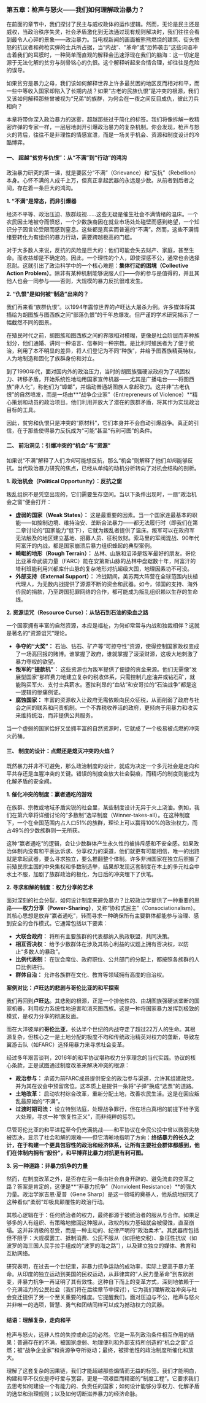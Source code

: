 ### **第五章：枪声与怒火——我们如何理解政治暴力？**

在前面的章节中，我们探讨了民主与威权政体的运作逻辑。然而，无论是民主还是威权，当政治秩序失灵，社会矛盾激化到无法通过现有规则解决时，我们往往会看到最令人心碎的景象——政治暴力。当电视新闻的画面被熊熊燃烧的建筑、街头愤怒的抗议者和荷枪实弹的士兵所占据，当“内战”、“革命”或“恐怖袭击”这些词语冲击着我们的耳膜时，一种简单而直观的解释会迅速浮现在我们的脑海：这一切定是源于无法化解的贫穷与刻骨铭心的仇恨。这个解释听起来合情合理，却往往是危险的误导。

如果贫穷是暴力之母，我们该如何解释世界上许多最贫困的地区反而相对和平，而一些中等收入国家却陷入了长期内战？如果“古老的民族仇恨”是冲突的根源，我们又该如何解释那些曾被视为“兄弟”的族群，为何会在一夜之间反目成仇，彼此刀兵相向？

本章将带你深入政治暴力的迷雾，超越那些过于简化的标签。我们将像拆解一枚精密炸弹的专家一样，一层层地剥开引爆政治暴力的复杂机制。你会发现，枪声与怒火的背后，往往不是非理性的情感宣泄，而是一场关乎机会、资源和制度设计的冷酷博弈。

#### **一、 超越“贫穷与仇恨”：从“不满”到“行动”的鸿沟**

政治暴力研究的第一课，就是要区分“不满”（Grievance）和“反抗”（Rebellion）本身。心怀不满的人成千上万，但真正拿起武器的永远是少数。从前者到后者之间，存在着一条巨大的鸿沟。

**1. “不满”是常态，而非引爆器**

经济不平等、政治压迫、族群歧视……这些无疑是催生社会不满情绪的温床。一个农民因土地被夺而愤怒，一个少数族裔因在就业市场处处碰壁而感到绝望，一个知识分子因言论受限而感到窒息。这些都是真实而普遍的“不满”。然而，这些不满情绪要转化为有组织的暴力行动，需要跨越极高的门槛。

对于大多数人来说，反抗的风险是巨大的：他们可能会失去财产、家庭，甚至生命。而收益却是不确定的。因此，一个理性的个人，即使深感不公，通常也会选择忍耐。这就引出了政治科学中的一个核心难题：**集体行动的困境（Collective Action Problem）**。除非有某种机制能够说服人们——你的参与是值得的，并且其他人也会一同参与——否则，大规模的暴力反抗很难发生。

**2. “仇恨”是如何被“制造”出来的？**

我们再来看“族群仇恨”。以1994年震惊世界的卢旺达大屠杀为例。许多媒体将其描绘为胡图族与图西族之间“部落仇恨”的千年总爆发。但严谨的学术研究揭示了一幅截然不同的图景。

在殖民时代之前，胡图族和图西族之间的界限相对模糊，更像是社会阶层而非种族划分，他们通婚、讲同一种语言、信奉同一种宗教。是比利时殖民者为了便于统治，利用了本不明显的差异，将人们登记为不同“种族”，并给予图西族精英特权，人为地制造和固化了族群身份和对立。

到了1990年代，面对国内外的政治压力，当时的胡图族强硬派政府为了巩固权力、转移矛盾，开始系统性地动用国家宣传机器——尤其是广播电台——将图西族“非人化”，称他们为“蟑螂”，并煽动普通胡图族人拿起砍刀。这并非“古老仇恨”的自然喷发，而是一场由**“战争企业家”（Entrepreneurs of Violence）**精心策划和动员的政治项目。他们利用并放大了潜在的族群矛盾，将其作为实现政治目标的工具。

因此，贫穷和仇恨只是冲突的“原材料”，它们本身并不会自动引爆战争。真正的引信，在于那些使得暴力反抗成为“可能”甚至“有利可图”的条件。

#### **二、 前沿洞见：引爆冲突的“机会”与“资源”**

如果说“不满”解释了人们*为何*可能想反抗，那么“机会”则解释了他们*如何*能够反抗。当代政治暴力研究的焦点，已经从单纯的动机分析转向了对机会结构的剖析。

**1. 政治机会（Political Opportunity）：反抗之窗**

叛乱组织不是凭空出现的，它们需要生存空间。当以下条件出现时，一扇“政治机会之窗”便会打开：

*   **虚弱的国家（Weak States）：** 这是最重要的因素。当一个国家连最基本的职能——如控制边境、维持治安、垄断合法暴力——都无法履行时（即我们在第二章讨论的“国家能力”低下），它就为叛乱者提供了温床。叛军可以在政府军无法触及的地区建立基地、招募人员、征税敛财。索马里的军阀混战、90年代阿富汗的内战，都是国家崩溃后暴力组织蜂起的典型案例。
*   **崎岖的地形（Rough Terrain）：** 丛林、山脉和沼泽是叛军最好的朋友。哥伦比亚革命武装力量（FARC）能在安第斯山脉的丛林中盘踞数十年，阿富汗的塔利班能利用兴都库什山脉的复杂地形对抗超级大国，地理因素功不可没。
*   **外部支持（External Support）：** 冷战期间，美苏两大阵营在全球范围内扶植代理人，为无数内战提供了源源不断的资金和武器。如今，邻国的支持、海外侨民的捐款，乃至跨国犯罪网络的合作，都可能成为叛乱组织赖以生存的生命线。

**2. 资源诅咒（Resource Curse）：从钻石到石油的染血之路**

一个国家拥有丰富的自然资源，本应是福祉，为何却常常与内战和独裁相伴？这就是著名的“资源诅咒”理论。

*   **争夺的“大奖”：** 石油、钻石、矿产等“可掠夺性”资源，使得控制国家政权变成了一场高回报的赌博。谁掌握了政府，谁就掌握了滚滚财源，这极大地刺激了暴力夺权的欲望。
*   **叛军的“提款机”：** 这些资源也为叛军提供了便捷的资金来源。他们无需像“发展型国家”那样费力地建立复杂的税收体系，只需控制几座油井或钻石矿，就能购买军火、支付士兵薪水。塞拉利昂的“血钻”和安哥拉的“石油战争”都是这一逻辑的惨痛例证。
*   **腐蚀国家：** 丰富的资源收入让政府无需依赖向民众征税，从而削弱了政府与社会之间的联系和问责机制。一个不靠税收养活的政府，更倾向于用暴力和收买来维持统治，而非提供公共服务。

当一个虚弱的国家恰好又坐拥丰富的自然资源时，它就成了一个极易被点燃的冲突火药桶。

#### **三、 制度的设计：点燃还是熄灭冲突的火焰？**

既然暴力并非不可避免，那么政治制度的设计，就成为决定一个多元社会是走向和平共存还是血腥冲突的关键。错误的制度会放大社会裂痕，而精巧的制度则能成为化解矛盾的安全阀。

**1. 催化冲突的制度：赢者通吃的游戏**

在族群、宗教或地域矛盾尖锐的社会里，某些制度设计无异于火上浇油。例如，我们在第六章将详细讨论的“多数制”选举制度（Winner-takes-all）。在这种制度下，一个在全国范围内占人口51%的族群，理论上可以赢得100%的政治权力，而占49%的少数族群则一无所获。

这种“赢者通吃”的逻辑，会让少数群体产生永久性的被排斥感和不安全感。如果政治体制内没有和平表达诉求、分享权力的渠道，他们就更有可能相信，唯一的出路就是拿起武器，要么寻求独立，要么推翻整个体制。许多非洲国家在独立后照搬了前殖民宗主国的中央集权和多数制选举，结果却发现这套制度在本土的多元社会中水土不服，加剧了族群政治的极化，为日后的冲突埋下了伏笔。

**2. 寻求和解的制度：权力分享的艺术**

面对深刻的社会分裂，如何设计制度来避免暴力？比较政治学提供了一种重要的思路——**权力分享（Power-Sharing）**，又称“协和式民主”（Consociationalism）。其核心思想是放弃“赢者通吃”，转而寻求一种确保所有主要群体都能参与治理、感到安全的合作模式。它通常包括以下要素：

*   **大联合政府：** 将所有主要族群的代表都纳入执政联盟，共同决策。
*   **相互否决权：** 给予少数群体在涉及其核心利益的议题上拥有否决权，以防止“多数人的暴政”。
*   **比例代表制：** 在议会席位、政府职位、公共部门的分配上，都按照各族群的人口比例进行。
*   **群体自治：** 允许各族群在文化、教育等领域拥有高度的自治权。

**案例对比：卢旺达的悲剧与哥伦比亚的和平探索**

我们再回到**卢旺达**。其悲剧的根源，正是一个排他性的、由胡图族强硬派垄断的国家机器，利用权力系统性地迫害和消灭图西族。这是一种将国家暴力发挥到极致的模式，是权力分享的彻底反面。

而在大洋彼岸的**哥伦比亚**，长达半个世纪的内战夺走了超过22万人的生命。其根源复杂，但核心之一是土地分配的极度不均和传统政治精英对权力的垄断，导致左翼游击队（如FARC）选择用暴力来寻求社会变革。

经过多年艰苦谈判，2016年的和平协议堪称权力分享理念的当代实践。协议的核心条款，正是试图通过制度改革来解决冲突的根源：
*   **政治参与：** 承诺为前FARC成员提供安全的政治参与渠道，允许其组建政党，并为其在议会中预留席位。这本质上是提供一条将“子弹”换成“选票”的道路。
*   **土地改革：** 启动农村综合改革，重新分配土地，改善农民生活。这是在回应叛乱最原始的“不满”。
*   **过渡时期司法：** 设立特别法庭，处理战争罪行，但在坦白真相的前提下给予宽大处理，寻求一种“恢复性正义”，而非纯粹的惩罚。

尽管哥伦比亚的和平进程至今仍充满挑战——和平协议在全民公投中曾以微弱劣势被否决，显示了社会和解的艰难——但它清晰地指明了方向：**终结暴力的长久之计，在于构建一个更具包容性的政治和经济体系，让所有主要社会群体都感到，他们在体制内拥有“股份”，和平博弈比暴力对抗更有利可图。**

**3. 另一种道路：非暴力抗争的力量**

然而，在制度改革之外，是否存在另一条由社会自身开辟的、避免流血的变革之路？答案是肯定的，这便是**“非暴力抗争”（Nonviolent Resistance）**的强大力量。政治学家吉恩·夏普（Gene Sharp）是这一领域的奠基人，他系统地研究了这种看似“柔弱”却极具颠覆性的政治行动。

其核心逻辑在于：任何统治者的权力，最终都源于被统治者的服从与合作。如果足够多的人有组织、有策略地撤回这种服从，政权的权力基础就会被侵蚀，直至崩塌。这并非消极的忍受，而是一种主动的、纪律严明的“政治柔术”。其武器库包括但不限于：大规模罢工、抵制消费、公民不服从（如拒绝交税）、象征性抗议（如波罗的海三国人民手拉手组成的“波罗的海之路”），以及建立独立的媒体、教育和互助网络。

研究表明，在过去一个世纪里，非暴力抗争运动的成功率，实际上要高于暴力革命。从印度的独立运动到美国的民权运动，从菲律宾的“人民力量革命”到东欧剧变，非暴力抗争一再证明了其有效性。这种自下而上的变革方式，深刻地依赖于一个充满活力的公民社会（我们将在后续章节中探讨），它为我们理解政治冲突与社会变迁提供了另一个至关重要的维度。它提醒我们，面对压迫与不公，枪声与怒火并非唯一的选项，智慧、勇气和团结同样可以成为撼动权力的武器。

#### **结语：理解复杂，走向和平**

枪声与怒火，远非人性的失控或命运的必然。它是一系列政治条件相互作用的结果：普遍存在的不满，被国家虚弱、地理便利和外部支持所创造的“机会之窗”点燃；被“战争企业家”和资源争夺所驱动；最终，被排他性的政治制度所催化和放大。

理解了这套复杂的因果链，我们才能超越那些煽情而无益的标签。我们才能明白，构建和平不仅仅是呼吁爱与宽容，更是一项艰巨而精密的“制度工程”。它要求我们去思考如何建设一个有能力的、负责任的国家；如何设计能够分享权力、化解矛盾的选举和治理规则；以及如何切断滋养暴力的经济命脉。